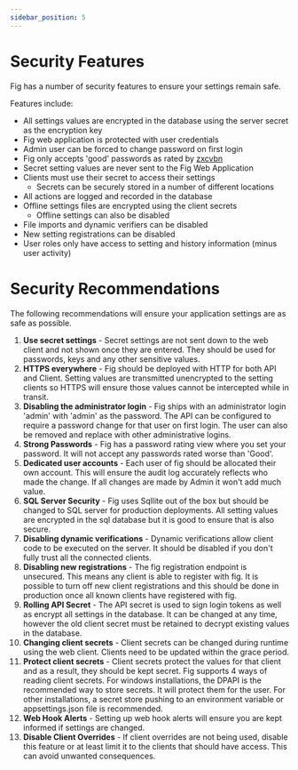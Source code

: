 ```yaml
---
sidebar_position: 5
---
```


# Security Features

Fig has a number of security features to ensure your settings remain safe.

Features include:

- All settings values are encrypted in the database using the server secret as the encryption key
- Fig web application is protected with user credentials
- Admin user can be forced to change password on first login
- Fig only accepts 'good' passwords as rated by [zxcvbn](https://github.com/dropbox/zxcvbn)
- Secret setting values are never sent to the Fig Web Application
- Clients must use their secret to access their settings
  - Secrets can be securely stored in a number of different locations
- All actions are logged and recorded in the database
- Offline settings files are encrypted using the client secrets
  - Offline settings can also be disabled
- File imports and dynamic verifiers can be disabled
- New setting registrations can be disabled
- User roles only have access to setting and history information (minus user activity)

# Security Recommendations

The following recommendations will ensure your application settings are as safe as possible.

1. **Use secret settings** - Secret settings are not sent down to the web client and not shown once they are entered. They should be used for passwords, keys and any other sensitive values.
1. **HTTPS everywhere** - Fig should be deployed with HTTP for both API and Client. Setting values are transmitted unencrypted to the setting clients so HTTPS will ensure those values cannot be intercepted while in transit.
1. **Disabling the administrator login** - Fig ships with an administrator login 'admin' with 'admin' as the password. The API can be configured to require a password change for that user on first login. The user can also be removed and replace with other administrative logins. 
1. **Strong Passwords** - Fig has a password rating view where you set your password. It will not accept any passwords rated worse than 'Good'.
1. **Dedicated user accounts** - Each user of fig should be allocated their own account. This will ensure the audit log accurately reflects who made the change. If all changes are made by Admin it won't add much value.
1. **SQL Server Security** - Fig uses Sqllite out of the box but should be changed to SQL server for production deployments. All setting values are encrypted in the sql database but it is good to ensure that is also secure.
1. **Disabling dynamic verifications** - Dynamic verifications allow client code to be executed on the server. It should be disabled if you don't fully trust all the connected clients.
1. **Disabling new registrations** - The fig registration endpoint is unsecured. This means any client is able to register with fig. It is possible to turn off new client registrations and this should be done in production once all known clients have registered with fig.
1. **Rolling API Secret** - The API secret is used to sign login tokens as well as encrypt all settings in the database. It can be changed at any time, however the old client secret must be retained to decrypt existing values in the database.
1. **Changing client secrets** - Client secrets can be changed during runtime using the web client. Clients need to be updated within the grace period.
1. **Protect client secrets** - Client secrets protect the values for that client and as a result, they should be kept secret. Fig supports 4 ways of reading client secrets. For windows installations, the DPAPI is the recommended way to store secrets. It will protect them for the user. For other installations, a secret store pushing to an environment variable or appsettings.json file is recommended.
1. **Web Hook Alerts** - Setting up web hook alerts will ensure you are kept informed if settings are changed.
1. **Disable Client Overrides** - If client overrides are not being used, disable this feature or at least limit it to the clients that should have access. This can avoid unwanted consequences.

